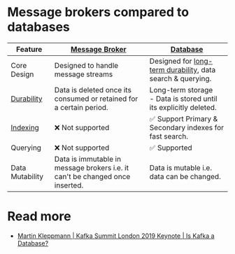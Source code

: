# Message brokers compared to databases

| Feature                                                                     | [Message Broker](Readme.md)                                                  | [Database](../3_DatabaseServices)                                                                                  |
|-----------------------------------------------------------------------------|------------------------------------------------------------------------------|--------------------------------------------------------------------------------------------------------------------|
| Core Design                                                                 | Designed to handle message streams                                           | Designed for [long-term durability](../3_DatabaseServices/1_ACIDTransactions/Durability.md), data search & querying. |
| [Durability](../3_DatabaseServices/1_ACIDTransactions/Durability.md)          | Data is deleted once its consumed or retained for a certain period.          | Long-term storage<br/>- Data is stored until its explicitly deleted.                                               |
| [Indexing](../3_DatabaseServices/3_ScalabilityTechniques/Indexing.md) | :x: Not supported                                                            | :white_check_mark: Support Primary & Secondary indexes for fast search.                                            |
| Querying                                                                    | :x: Not supported                                                            | :white_check_mark: Supported                                                                                       |
| Data Mutability                                                             | Data is immutable in message brokers i.e. it can't be changed once inserted. | Data is mutable i.e. data can be changed.                                                                          |

# Read more
- [Martin Kleppmann | Kafka Summit London 2019 Keynote | Is Kafka a Database?](https://youtu.be/BuE6JvQE_CY)